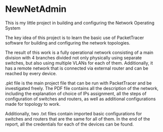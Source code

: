 # NewNetAdmin
This is my little project in building and configuring the Network Operating System

The key idea of this project is to learn the basic use of PacketTracer software for building and configuring the network topologies. 

The result of this work is a fully operational network consisting of a main division with 4 branches divided not only physically using separate switches, but also using multiple VLANs for each of them. Additionally, it has a remote network that is connected via external router and can be reached by every device.

.pkt file is the main project file that can be run with PacketTracer and be investigated freely. The PDF file contains all the description of the network, including the explanation of choice of IPs assignment, all the steps of configuration of switches and routers, as well as additional configurations made for topology to work.

Additionally, two .txt files contain imported basic configurations for switches and routers that are the same for all of them. 
In the end of the report, all the credentials for each of the devices can be found. 
